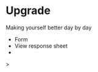 # Upgrade

Making yourself better day by day


<ul>
  <li>Form</li>
  <li>View response sheet</li>
  <li></li>
</ul>>

